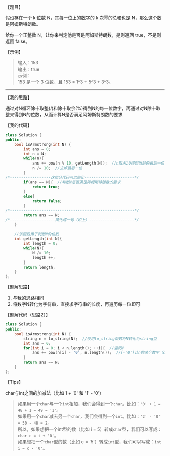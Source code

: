 【题目】

假设存在一个 k 位数 N，其每一位上的数字的 k 次幂的总和也是 N，那么这个数是阿姆斯特朗数。

给你一个正整数 N，让你来判定他是否是阿姆斯特朗数，是则返回 true，不是则返回 false。

【示例】

> 输入：153  
> 输出：true  
> 示例：   
> 153 是一个 3 位数，且 153 = 1^3 + 5^3 + 3^3。

---

【我的思路】

通过对N循环除十取整(/)和除十取余(%)得到N的每一位数字，再通过对N除十取整来得到N的位数，从而计算N是否满足阿姆斯特朗数的要求

【我的代码】

```c++
class Solution {
public:
    bool isArmstrong(int N) {
        int ans = 0;
        int n = N;
        while(n){
            ans += pow(n % 10, getLength(N));  //n取余10得到当前的最后一位，再通过getLength函数得到N的位数
            n /= 10;  //去掉最后一位
        }
/*------------------这部分代码可以简化----------------------*/
        if(ans == N){  //判断N是否满足阿姆斯特朗数的要求
            return true;
        }
        else{
            return false;
        }
/*-------------------------------------------------------*/
        return ans == N;
/*--------------------简化成一句（如上）--------------------*/
    }
    
    //该函数用于判断N的位数
    int getLength(int N){
        int length = 0;
        while(N){
            N /= 10;
            length ++;
        }
        return length;
    }
};
```

【题解思路】

1. 与我的思路相同
2. 将数字N转化为字符串，直接求字符串的长度，再遍历每一位即可

【题解代码（思路2）】

```c++
class Solution {
public:
    bool isArmstrong(int N) {
        string n = to_string(N);  //使用to_string函数将N转化为string型
        int ans = 0;
        for(int i = 0; i < n.length(); ++i){  //遍历N
            ans += pow(n[i] - '0', n.length());  //(-'0')让n的某个数字（char类型）转为int型参与计算
        }
        return ans == N;
    }
};
```

【Tips】

char与int之间的加减法（比如 1 + '0' 和 '1' - '0'）  
> 如果用一个`char`与一个`int`相加，我们会得到一个`char`。比如：`'0' + 1 = 48 + 1 = 49 = '1'`。  
> 如果用一个`char`减去另一个`char`，我们会得到一个`int`。比如：`'2' - '0' = 50 - 48 = 2`。  
> 所以，如果想把一个int型的数（比如 i = 5）转成`char`型，我们可以写成：`char c = i + '0'`。  
> 如果想把一个`char`型的数（比如 c = '5'）转成`int`型，我们可以写成：`int i = c - '0'`。

